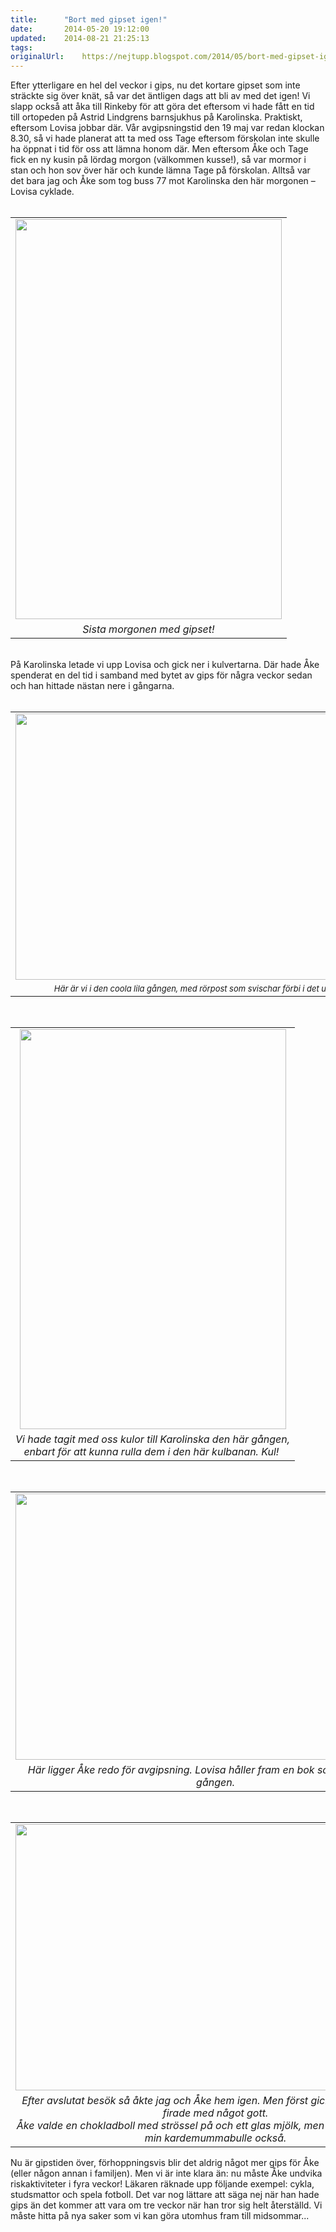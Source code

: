 ```yaml
---
title:		"Bort med gipset igen!"
date:		2014-05-20 19:12:00
updated:	2014-08-21 21:25:13
tags: 	
originalUrl:	https://nejtupp.blogspot.com/2014/05/bort-med-gipset-igen.html
---
```


<div class="separator" style="clear: both; text-align: left;">Efter ytterligare en hel del veckor i gips, nu det kortare gipset som inte sträckte sig över knät, så var det äntligen dags att bli av med det igen! Vi slapp också att åka till Rinkeby för att göra det eftersom vi hade fått en tid till ortopeden på Astrid Lindgrens barnsjukhus på Karolinska. Praktiskt, eftersom Lovisa jobbar där. Vår avgipsningstid den 19 maj var redan klockan 8.30, så vi hade planerat att ta med oss Tage eftersom förskolan inte skulle ha öppnat i tid för oss att lämna honom där. Men eftersom Åke och Tage fick en ny kusin på lördag morgon (välkommen kusse!), så var mormor i stan och hon sov över här och kunde lämna Tage på förskolan. Alltså var det bara jag och Åke som tog buss 77 mot Karolinska den här morgonen – Lovisa cyklade.</div><div class="separator" style="clear: both; text-align: center;"><br></div><table align="center" cellpadding="0" cellspacing="0" class="tr-caption-container" style="margin-left: auto; margin-right: auto; text-align: center;"><tbody><tr><td style="text-align: center;"><img src="../../../../img/Dags+fo%CC%88r+avgipsning+igen-PERK5930.jpg" height="640" width="426"></td></tr><tr><td class="tr-caption" style="text-align: center;"><i>Sista morgonen med gipset!</i></td></tr></tbody></table><br>På Karolinska letade vi upp Lovisa och gick ner i kulvertarna. Där hade Åke spenderat en del tid i samband med bytet av gips för några veckor sedan och han hittade nästan nere i gångarna.<br><br><table align="center" cellpadding="0" cellspacing="0" class="tr-caption-container" style="margin-left: auto; margin-right: auto; text-align: center;"><tbody><tr><td style="text-align: center;"><img src="../../../../img/Dags+fo%CC%88r+avgipsning+igen-PERK5950.jpg" height="426" width="640"></td></tr><tr><td class="tr-caption" style="text-align: center;"><span style="text-align: start;"><i><span style="font-size: small;">Här är vi i den coola lila gången, med rörpost som svischar förbi i det upplysta röret.</span></i></span></td></tr></tbody></table><br><table align="center" cellpadding="0" cellspacing="0" class="tr-caption-container" style="margin-left: auto; margin-right: auto; text-align: center;"><tbody><tr><td style="text-align: center;"><img src="../../../../img/Dags+fo%CC%88r+avgipsning+igen-PERK5955.jpg" height="640" width="426"></td></tr><tr><td class="tr-caption" style="text-align: center;"><i>Vi hade tagit med oss kulor till Karolinska den här gången, <br>enbart för att kunna rulla dem i den här kulbanan. Kul!</i> </td></tr></tbody></table><br><table align="center" cellpadding="0" cellspacing="0" class="tr-caption-container" style="margin-left: auto; margin-right: auto; text-align: center;"><tbody><tr><td style="text-align: center;"><img src="../../../../img/Dags+fo%CC%88r+avgipsning+igen-PERK5958.jpg" height="426" width="640"></td></tr><tr><td class="tr-caption" style="text-align: center;"><i>Här ligger Åke redo för avgipsning. Lovisa håller fram en bok som de läste förra gången.</i></td></tr></tbody></table><br><table align="center" cellpadding="0" cellspacing="0" class="tr-caption-container" style="margin-left: auto; margin-right: auto; text-align: center;"><tbody><tr><td style="text-align: center;"><img src="../../../../img/Dags+fo%CC%88r+avgipsning+igen-PERK5966.jpg" height="426" width="640"></td></tr><tr><td class="tr-caption" style="text-align: center;"><i>Efter avslutat besök så åkte jag och Åke hem igen. Men först gick vi till Vurma och firade med något gott. <br>Åke valde en chokladboll med strössel på och ett glas mjölk, men han fick smaka på min kardemummabulle också.</i></td></tr></tbody></table>Nu är gipstiden över, förhoppningsvis blir det aldrig något mer gips för Åke (eller någon annan i familjen). Men vi är inte klara än: nu måste Åke undvika riskaktiviteter i fyra veckor! Läkaren räknade upp följande exempel: cykla, studsmattor och spela fotboll. Det var nog lättare att säga nej när han hade gips än det kommer att vara om tre veckor när han tror sig helt återställd. Vi måste hitta på nya saker som vi kan göra utomhus fram till midsommar...<br><div><br></div>
<!-- no comments on this post -->